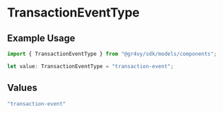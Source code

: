 # TransactionEventType

## Example Usage

```typescript
import { TransactionEventType } from "@gr4vy/sdk/models/components";

let value: TransactionEventType = "transaction-event";
```

## Values

```typescript
"transaction-event"
```